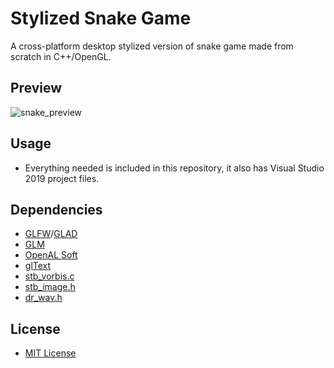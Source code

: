# Stylized Snake Game
A cross-platform desktop stylized version of snake game made from scratch in C++/OpenGL.

## Preview
![snake_preview](https://user-images.githubusercontent.com/6799254/69679342-8df2a780-10b0-11ea-9999-20b23b5791ba.gif)

## Usage
- Everything needed is included in this repository, it also has Visual Studio 2019 project files.

## Dependencies
- [GLFW](https://www.glfw.org/)/[GLAD](https://glad.dav1d.de/)
- [GLM](https://glm.g-truc.net/0.9.9/index.html)
- [OpenAL Soft](https://github.com/kcat/openal-soft)
- [glText](https://github.com/vallentin/glText)
- [stb_vorbis.c](https://github.com/nothings/stb/blob/master/stb_vorbis.c)
- [stb_image.h](https://github.com/nothings/stb/blob/master/stb_image.h)
- [dr_wav.h](https://github.com/mackron/dr_libs/blob/master/dr_wav.h)

## License
- [MIT License](https://github.com/M-Fatah/stylized_snake_game/blob/master/LICENSE)
